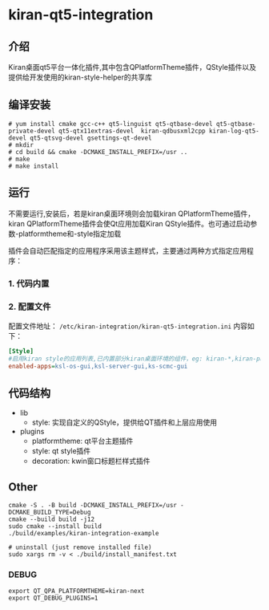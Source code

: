 # kiran-qt5-integration

## 介绍
Kiran桌面qt5平台一体化插件,其中包含QPlatformTheme插件，QStyle插件以及提供给开发使用的kiran-style-helper的共享库

## 编译安装
```shell
# yum install cmake gcc-c++ qt5-linguist qt5-qtbase-devel qt5-qtbase-private-devel qt5-qtx11extras-devel  kiran-qdbusxml2cpp kiran-log-qt5-devel qt5-qtsvg-devel gsettings-qt-devel
# mkdir
# cd build && cmake -DCMAKE_INSTALL_PREFIX=/usr ..
# make
# make install 
```

## 运行
不需要运行,安装后，若是kiran桌面环境则会加载kiran QPlatformTheme插件，kiran QPlatformTheme插件会使Qt应用加载Kiran QStyle插件。也可通过启动参数-platformtheme和-style指定加载

插件会自动匹配指定的应用程序采用该主题样式，主要通过两种方式指定应用程序：
### 1. 代码内置

### 2. 配置文件
配置文件地址： `/etc/kiran-integration/kiran-qt5-integration.ini`
内容如下：
```ini
[Style]
#启用kiran style的应用列表,已内置部分kiran桌面环境的组件，eg: kiran-*,kiran-panel
enabled-apps=ksl-os-gui,ksl-server-gui,ks-scmc-gui
```


## 代码结构

- lib
  - style: 实现自定义的QStyle，提供给QT插件和上层应用使用
- plugins
  - platformtheme: qt平台主题插件
  - style: qt style插件
  - decoration: kwin窗口标题栏样式插件
  

## Other
```shell
cmake -S . -B build -DCMAKE_INSTALL_PREFIX=/usr -DCMAKE_BUILD_TYPE=Debug
cmake --build build -j12
sudo cmake --install build
./build/examples/kiran-integration-example

# uninstall (just remove installed file)
sudo xargs rm -v < ./build/install_manifest.txt
```

### DEBUG
```shell
export QT_QPA_PLATFORMTHEME=kiran-next
export QT_DEBUG_PLUGINS=1
```